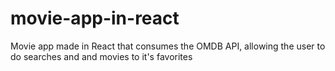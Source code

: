# movie-app-in-react
Movie app made in React that consumes the OMDB API, allowing the user to do searches and and movies to it's favorites
